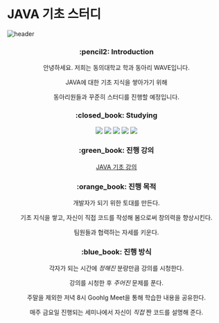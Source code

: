 # JAVA 기초 스터디

![header](https://capsule-render.vercel.app/api?type=waving&color=timeAuto&height=300&section=header&text=WAVE&fontSize=90)


<div align=center>
<h3>:pencil2: Introduction </h3>

안녕하세요. 저희는 동의대학교 학과 동아리 WAVE입니다.

JAVA에 대한 기초 지식을 쌓아가기 위해 

동아리원들과 꾸준히 스터디를 진행할 예정입니다.



<h3> :closed_book: Studying </h3>

<img src="https://img.shields.io/badge/spring-6DB33F?style=flat&logo=spring&logoColor=white"/>
<img src="https://img.shields.io/badge/apachetomcat-F8DC75?style=flat&logo=apachetomcat&logoColor=white"/>
<img src="https://img.shields.io/badge/css-1572B6?style=flat&logo=css3&logoColor=white"/>
<img src="https://img.shields.io/badge/html-E34F26?style=flat&logo=html5&logoColor=white"/>
<img src="https://img.shields.io/badge/mariadb-003545?style=flat&logo=mariadb&logoColor=white"/>


<h3> :green_book: 진행 강의 </h3>

[JAVA 기초 강의](https://www.boostcourse.org/cs128/joinLectures/66594)

<h3> :orange_book: 진행 목적 </h3>

개발자가 되기 위한 토대를 만든다.

기초 지식을 쌓고, 자신이 직접 코드를 작성해 봄으로써 창의력을 향상시킨다.

팀원들과 협력하는 자세를 키운다.

<h3> :blue_book: 진행 방식 </h3>

각자가 되는 시간에 *정해진*  분량만큼 강의를 시청한다.

강의를 시청한 후 *주어진* 문제를 푼다.

주말을 제외한 저녁 8시 Goohlg Meet을 통해 학습한 내용을 공유한다.

매주 금요일 진행되는 세미나에서 자신이 *직접* 짠 코드를 설명해 준다.
</div>

